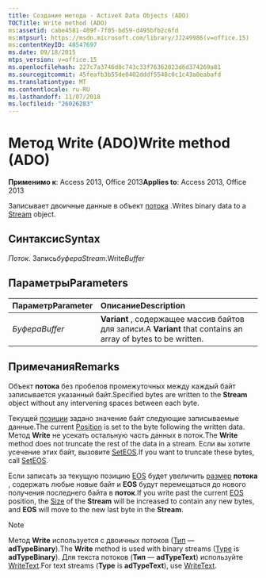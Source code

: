 ```yaml
---
title: Создание метода - ActiveX Data Objects (ADO)
TOCTitle: Write method (ADO)
ms:assetid: cabe4581-409f-7f05-bd59-d495bfb2c6fd
ms:mtpsurl: https://msdn.microsoft.com/library/JJ249986(v=office.15)
ms:contentKeyID: 48547697
ms.date: 09/18/2015
mtps_version: v=office.15
ms.openlocfilehash: 227c7a3746d0c743c33f76362023d6d374269a81
ms.sourcegitcommit: 45feafb3b55de0402dddf5548c0c1c43a0eabafd
ms.translationtype: MT
ms.contentlocale: ru-RU
ms.lasthandoff: 11/07/2018
ms.locfileid: "26026283"
---
```

# <a name="write-method-ado"></a><span data-ttu-id="caabf-102">Метод Write (ADO)</span><span class="sxs-lookup"><span data-stu-id="caabf-102">Write method (ADO)</span></span>

<span data-ttu-id="caabf-103">**Применимо к**: Access 2013, Office 2013</span><span class="sxs-lookup"><span data-stu-id="caabf-103">**Applies to**: Access 2013, Office 2013</span></span>

<span data-ttu-id="caabf-104">Записывает двоичные данные в объект [потока](stream-object-ado.md) .</span><span class="sxs-lookup"><span data-stu-id="caabf-104">Writes binary data to a [Stream](stream-object-ado.md) object.</span></span>

## <a name="syntax"></a><span data-ttu-id="caabf-105">Синтаксис</span><span class="sxs-lookup"><span data-stu-id="caabf-105">Syntax</span></span>

<span data-ttu-id="caabf-106">*Поток*. Запись*буфера*</span><span class="sxs-lookup"><span data-stu-id="caabf-106">*Stream*.Write*Buffer*</span></span>

## <a name="parameters"></a><span data-ttu-id="caabf-107">Параметры</span><span class="sxs-lookup"><span data-stu-id="caabf-107">Parameters</span></span>

|<span data-ttu-id="caabf-108">Параметр</span><span class="sxs-lookup"><span data-stu-id="caabf-108">Parameter</span></span>|<span data-ttu-id="caabf-109">Описание</span><span class="sxs-lookup"><span data-stu-id="caabf-109">Description</span></span>|
|:--------|:----------|
|<span data-ttu-id="caabf-110">*Буфера*</span><span class="sxs-lookup"><span data-stu-id="caabf-110">*Buffer*</span></span> |<span data-ttu-id="caabf-111">**Variant** , содержащее массив байтов для записи.</span><span class="sxs-lookup"><span data-stu-id="caabf-111">A **Variant** that contains an array of bytes to be written.</span></span>|

## <a name="remarks"></a><span data-ttu-id="caabf-112">Примечания</span><span class="sxs-lookup"><span data-stu-id="caabf-112">Remarks</span></span>

<span data-ttu-id="caabf-113">Объект **потока** без пробелов промежуточных между каждый байт записывается указанный байт.</span><span class="sxs-lookup"><span data-stu-id="caabf-113">Specified bytes are written to the **Stream** object without any intervening spaces between each byte.</span></span>

<span data-ttu-id="caabf-114">Текущей [позиции](position-property-ado.md) задано значение байт следующие записываемые данные.</span><span class="sxs-lookup"><span data-stu-id="caabf-114">The current [Position](position-property-ado.md) is set to the byte following the written data.</span></span> <span data-ttu-id="caabf-115">Метод **Write** не усекать остальную часть данных в поток.</span><span class="sxs-lookup"><span data-stu-id="caabf-115">The **Write** method does not truncate the rest of the data in a stream.</span></span> <span data-ttu-id="caabf-116">Если вы хотите усечение этих байт, вызовите [SetEOS](seteos-method-ado.md).</span><span class="sxs-lookup"><span data-stu-id="caabf-116">If you want to truncate these bytes, call [SetEOS](seteos-method-ado.md).</span></span>

<span data-ttu-id="caabf-117">Если записать за текущую позицию [EOS](eos-property-ado.md) будет увеличить [размер](https://docs.microsoft.com/office/vba/access/concepts/miscellaneous/size-property-ado-stream) **потока** , содержать любые новые байт и **EOS** будут перемещаться до нового получения последнего байта в **поток**.</span><span class="sxs-lookup"><span data-stu-id="caabf-117">If you write past the current [EOS](eos-property-ado.md) position, the [Size](https://docs.microsoft.com/office/vba/access/concepts/miscellaneous/size-property-ado-stream) of the **Stream** will be increased to contain any new bytes, and **EOS** will move to the new last byte in the **Stream**.</span></span>

> [!NOTE]
> <span data-ttu-id="caabf-118">Метод **Write** используется с двоичных потоков ([Тип](type-property-ado-stream.md) — **adTypeBinary**).</span><span class="sxs-lookup"><span data-stu-id="caabf-118">The **Write** method is used with binary streams ([Type](type-property-ado-stream.md) is **adTypeBinary**).</span></span> <span data-ttu-id="caabf-119">Для текста потоков (**Тип** — **adTypeText**) используйте [WriteText](writetext-method-ado.md).</span><span class="sxs-lookup"><span data-stu-id="caabf-119">For text streams (**Type** is **adTypeText**), use [WriteText](writetext-method-ado.md).</span></span>

